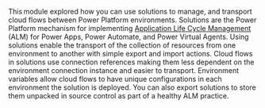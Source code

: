 This module explored how you can use solutions to manage, and transport cloud flows between Power Platform environments. Solutions are the Power Platform mechanism for implementing [Application Life Cycle Management](/power-platform/alm/?azure-portal=true) (ALM) for Power Apps, Power Automate, and Power Virtual Agents. Using solutions enable the transport of the collection of resources from one environment to another with simple export and import actions. Cloud flows in solutions use connection references making them less dependent on the environment connection instance and easier to transport. Environment variables allow cloud flows to have unique configurations in each environment the solution is deployed. You can also export solutions to store them unpacked in source control as part of a healthy ALM practice.
